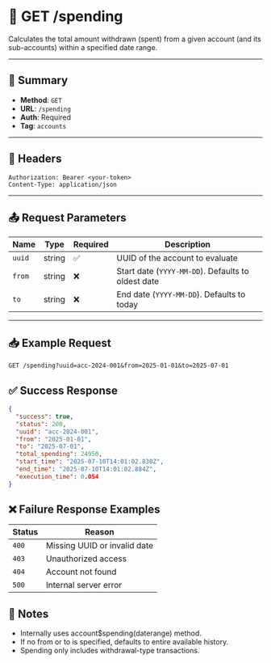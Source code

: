 # 💸 GET /spending

Calculates the total amount withdrawn (spent) from a given account (and its sub-accounts) within a specified date range.

---

## 📌 Summary

- **Method**: `GET`
- **URL**: `/spending`
- **Auth**: Required
- **Tag**: `accounts`

---

## 🔐 Headers
```
Authorization: Bearer <your-token>
Content-Type: application/json
```


---

## 📤 Request Parameters

| Name    | Type   | Required | Description                                         |
|---------|--------|----------|-----------------------------------------------------|
| `uuid`  | string | ✅       | UUID of the account to evaluate                    |
| `from`  | string | ❌       | Start date (`YYYY-MM-DD`). Defaults to oldest date |
| `to`    | string | ❌       | End date (`YYYY-MM-DD`). Defaults to today         |

---

## 📥 Example Request

```
GET /spending?uuid=acc-2024-001&from=2025-01-01&to=2025-07-01
```

## ✅ Success Response

```json
{
  "success": true,
  "status": 200,
  "uuid": "acc-2024-001",
  "from": "2025-01-01",
  "to": "2025-07-01",
  "total_spending": 24950,
  "start_time": "2025-07-10T14:01:02.830Z",
  "end_time": "2025-07-10T14:01:02.884Z",
  "execution_time": 0.054
}
```

## ❌ Failure Response Examples

| Status | Reason                       |
| ------ | ---------------------------- |
| `400`  | Missing UUID or invalid date |
| `403`  | Unauthorized access          |
| `404`  | Account not found            |
| `500`  | Internal server error        |

## 🧠 Notes
- Internally uses account$spending(daterange) method.
- If no from or to is specified, defaults to entire available history.
- Spending only includes withdrawal-type transactions.